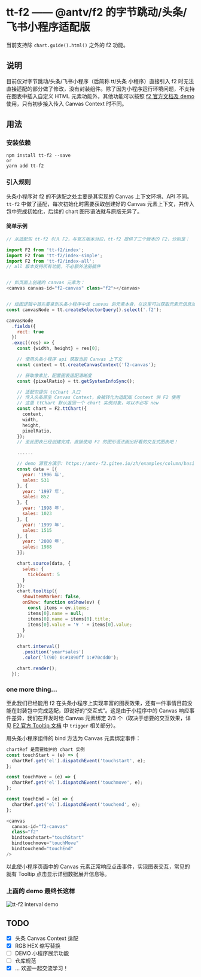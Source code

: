 # tt-f2 —— @antv/f2 的字节跳动/头条/飞书小程序适配版

当前支持除 `chart.guide().html()` 之外的 f2 功能。

## 说明

目前仅对字节跳动/头条/飞书小程序（后简称 tt/头条 小程序）直接引入 f2 时无法直接适配的部分做了修改，没有封装组件。除了因为小程序运行环境问题，不支持在图表中插入自定义 HTML 元素功能外，其他功能可以按照 [f2 官方文档及 demo](https://antv-f2.gitee.io/zh) 使用，只有初步接入传入 Canvas Context 时不同。

## 用法

### 安装依赖

```shell
npm install tt-f2 --save
or
yarn add tt-f2
```

### 引入规则

头条小程序对 f2 的不适配之处主要是其实现的 Canvas 上下文环境、API 不同。`tt-f2` 中做了适配，每次初始化时需要获取创建好的 Canvas 元素上下文，并传入包中完成初始化，后续的 chart 图形语法就与原版无异了。

#### 简单示例

```JavaScript
// 从适配包 tt-f2 引入 F2，与官方版本对应，tt-f2 提供了三个版本的 F2，分别是：

import F2 from 'tt-f2/index';
import F2 from 'tt-f2/index-simple';
import F2 from 'tt-f2/index-all';
// all 版本支持所有功能，不必额外注册插件


// 如页面上创建的 canvas 元素为：
<canvas canvas-id="f2-canvas" class="f2"></canvas>


// 绘图逻辑中首先要拿到头条小程序中该 canvas 的元素本身，在这里可以获取元素元信息加入配置
const canvasNode = tt.createSelectorQuery().select('.f2');

canvasNode
  .fields({
    rect: true
  })
  .exec((res) => {
    const {width, height} = res[0];

    // 使用头条小程序 api 获取当前 Canvas 上下文
    const context = tt.createCanvasContext('f2-canvas');

    // 获取像素比，配置图表适配清晰度
    const {pixelRatio} = tt.getSystemInfoSync();

    // 适配包提供 ttChart 入口
    // 传入头条原生 Canvas Context，会被转化为适配版 Context 供 F2 使用
    // 这里 ttChart 默认返回一个 chart 实例对象，可以不必写 new
    const chart = F2.ttChart({
      context,
      width,
      height,
      pixelRatio,
    });
    // 至此图表已经创建完成，直接使用 F2 的图形语法画出好看的交互式图表吧！

    ......

    // demo 源官方演示: https://antv-f2.gitee.io/zh/examples/column/basic#gradient
    const data = [{
      year: '1996 年',
      sales: 531
    }, {
      year: '1997 年',
      sales: 852
    }, {
      year: '1998 年',
      sales: 1023
    }, {
      year: '1999 年',
      sales: 1515
    }, {
      year: '2000 年',
      sales: 1988
    }];

    chart.source(data, {
      sales: {
        tickCount: 5
      }
    });
    chart.tooltip({
      showItemMarker: false,
      onShow: function onShow(ev) {
        const items = ev.items;
        items[0].name = null;
        items[0].name = items[0].title;
        items[0].value = '¥ ' + items[0].value;
      }
    });

    chart.interval()
      .position('year*sales')
      .color('l(90) 0:#1890ff 1:#70cdd0');

    chart.render();
  });
```

### one more thing...

至此我们已经能用 f2 在头条小程序上实现丰富的图表效果，还有一件事情目前没能在封装包中完成适配，即说好的“交互式”。这是由于小程序中的 Canvas 响应事件差异，我们在开发时给 Canvas 元素绑定 2/3 个（取决于想要的交互效果，详见 [F2 官方 Tooltip 文档](https://antv-f2.gitee.io/zh/docs/api/chart/tooltip) 中 `trigger` 相关部分）。

用头条小程序组件的 bind 方法为 Canvas 元素绑定事件：

```JavaScript
chartRef 是需要维护的 chart 实例
const touchStart = (e) => {
  chartRef.get('el').dispatchEvent('touchstart', e);
};

const touchMove = (e) => {
  chartRef.get('el').dispatchEvent('touchmove', e);
};

const touchEnd = (e) => {
  chartRef.get('el').dispatchEvent('touchend', e);
};

<canvas
  canvas-id="f2-canvas"
  class="f2"
  bindtouchstart="touchStart"
  bindtouchmove="touchMove"
  bindtouchend="touchEnd"
/>
```

以此使小程序页面中的 Canvas 元素正常响应点击事件，实现图表交互，常见的就有 Tooltip 点击显示详细数据展开信息等。

### 上面的 demo 最终长这样

![tt-f2 interval demo](https://p1-g.byteimg.com/tos-cn-i-8vc7tlzf3c/0bddc4d74fd14cb48dfe1d516a3b448b~tplv-8vc7tlzf3c-raw.png)



## TODO

- [x] 头条 Canvas Context 适配
- [x] RGB HEX 缩写替换  
- [ ] DEMO 小程序展示功能
- [ ] 仓库规范
- [x] ... 欢迎一起交流学习！